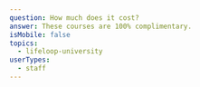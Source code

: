```yaml
---
question: How much does it cost?
answer: These courses are 100% complimentary.
isMobile: false
topics:
  - lifeloop-university
userTypes:
  - staff
---
```

